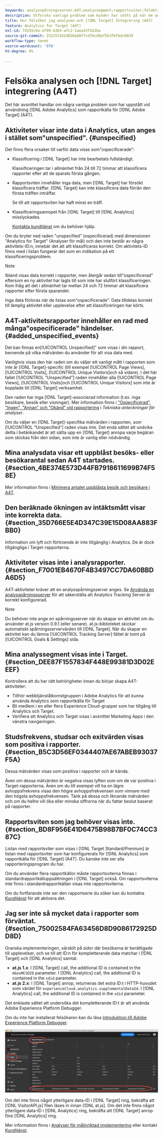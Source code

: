 ```yaml
---
keywords: analysspårningsserver;A4T;analyssegment;rapportsviter;felaktiga data;överblivna;gjorde;VisitorAPI.js;mboxMCSDID;phantom;ospecificerad
description: Utforska vanliga problem som kunder har stött på när de använder Analytics för [!DNL Target] (A4T).
title: Hur felsöker jag analysen och [!DNL Target] Integrering (A4T)
feature: Analytics for Target (A4T)
exl-id: 7d155cbe-e799-43b5-afc2-1aea43f432ba
source-git-commit: 152257a52d836a88ffcd76cd9af5b3fbfbdc0839
workflow-type: tm+mt
source-wordcount: '970'
ht-degree: 0%

---
```


# Felsöka analysen och [!DNL Target] integrering (A4T)

Det här avsnittet handlar om några vanliga problem som har uppstått vid användning [!DNL Adobe Analytics] som rapportkälla för [!DNL Adobe Target] (A4T).

## Aktiviteter visar inte data i Analytics, utan anges i stället som&quot;unspecified&quot;. {#unspecified}

Det finns flera orsaker till varför data visas som&quot;ospecificerade&quot;:

* Klassificering i [!DNL Target] har inte bearbetats fullständigt.

   Klassificeringen tar i allmänhet från 24 till 72 timmar att klassificera rapporter efter att de sparats första gången.

* Rapportsviten innehåller inga data, men [!DNL Target] har försökt klassificera träffar. [!DNL Target] kan inte klassificera data förrän den första träffen inträffar.

   Se till att rapportsviten har haft minst en träff.

* Klassificeringsanropet från [!DNL Target] till [!DNL Analytics] misslyckades.

   [Kontakta kundtjänst](/help/main/cmp-resources-and-contact-information.md#reference_ACA3391A00EF467B87930A450050077C) om du behöver hjälp.

Om du bryter ned raden &quot;unspecified&quot; (ospecificerad) med dimensionen &quot;Analytics for Target&quot; (Analyser för mål) och den inte består av några aktivitets-ID:n, innebär det att allt klassificeras korrekt. Om aktivitets-ID finns med i listan fungerar det som en indikation på ett klassificeringsproblem.

>[!NOTE]
>
>Ibland visas data korrekt i rapporter, men återgår sedan till&quot;ospecificerad&quot; eftersom en ny aktivitet har lagts till som inte har slutfört klassificeringen. Kom ihåg att det i allmänhet tar mellan 24 och 72 timmar att klassificera rapporter efter första sparandet.
>
>Inga data förloras när de listas som&quot;ospecificerade&quot;. Data tilldelas korrekt till lämplig aktivitet eller upplevelse efter att klassificeringen har körts.

## A4T-aktivitetsrapporter innehåller en rad med många&quot;ospecificerade&quot; händelser. {#added_unspecified_events}

Det kan finnas en[!UICONTROL Unspecified]&quot; som visas i din rapport, beroende på vilka mätvärden du använder för att visa data med.

Vanligtvis visas den här raden om du väljer ett vanligt mått i rapporten som inte är [!DNL Target]-specific (till exempel [!UICONTROL Page Views], [!UICONTROL Visits], [!UICONTROL Unique Visitors]och så vidare). I det här fallet [!UICONTROL “Unspecified”] raden innehåller alla [!UICONTROL Page Views], [!UICONTROL Visits]och [!UICONTROL Unique Visitors] som inte är kopplade till [!DNL Target] verksamhet.

Den raden har inga [!DNL Target]-associerad information (t.ex. inga besökare, besök eller visningar). Mer information finns i [&quot;Ospecificerad&quot;, &quot;Ingen&quot;, &quot;Annan&quot; och &quot;Okänd&quot; vid rapportering](https://experienceleague.adobe.com/docs/analytics/technotes/unspecified.html?lang=en) i *Tekniska anteckningar för analyser*.

Om du väljer en [!DNL Target]-specifika mätvärden i rapporten, som [!UICONTROL “Unspecified”] raden visas inte. Det enda sättet att undvika detta i betänkandet är att sätta upp en [!DNL Target] anropa varje begäran som skickas från den sidan, som inte är vanlig eller nödvändig.

## Mina analysdata visar ett uppblåst besöks- eller besökarantal sedan A4T startades. {#section_4BE374E573D44FB7918611699B74F58E}

Mer information finns i [Minimera antalet uppblåsta besök och besökare i A4T](/help/main/c-integrating-target-with-mac/a4t/c-a4t-troubleshooting/minimizing-inflated-visit-and-visitor-counts-a4t.md#concept_A515C2DE126E44B6AD97754C2C6D5235).

## Den beräknade ökningen av intäktsmått visar inte korrekta data. {#section_35D766E5E4D347C39E15D08AA883FBB0}

Information om lyft och förtroende är inte tillgänglig i Analytics. De är dock tillgängliga i Target-rapporterna.

## Aktiviteter visas inte i analysrapporter. {#section_F7001EB4670F4B3497CC7DA60BBDA6D5}

A4T-aktiviteter kräver att en analysspårningsserver anges. Se [Använda en analysspårningsserver](/help/main/c-integrating-target-with-mac/a4t/analytics-tracking-server.md#task_72077BA7E93C4A65A715A18F32228823) för att säkerställa att Analytics Tracking Server är korrekt konfigurerad.

>[!NOTE]
>
>Du behöver inte ange en spårningsserver när du skapar en aktivitet om du använder at.js version 0.9.1 (eller senare). at.js-biblioteket skickar automatiskt spårningsservervärden till [!DNL Target]. När du skapar en aktivitet kan du lämna [!UICONTROL Tracking Server] fältet är tomt på [!UICONTROL Goals & Settings] sida.

## Mina analyssegment visas inte i Target. {#section_DEE87F1557834F448E99381D3D02EEEF}

Kontrollera att du har rätt behörigheter innan du börjar skapa A4T-aktiviteter:

* Tillhör webbtjänståtkomstgruppen i Adobe Analytics för att kunna använda Analytics som rapportkälla för Target
* Bli medlem i en eller flera Experience Cloud-grupper som har tillgång till Analytics och Target.
* Verifiera att Analytics och Target visas i avsnittet Marketing Apps i den vänstra navigeringen.

## Studsfrekvens, studsar och exitvärden visas som positiva i rapporter. {#section_B5C3D56EF0344407AE67ABEB93037F5A}

Dessa mätvärden visas som positiva i rapporter och är kända.

Även om dessa mätvärden är negativa visas lyften som om de var positiva i Target-rapporterna. Även om du till exempel vill ha en lägre avhoppsfrekvens visas den högre avhoppsfrekvensen som vinnare med den högsta avhoppsfrekvensen. Tänk på dessa och liknande mätvärden och om du hellre vill öka eller minska siffrorna när du fattar beslut baserat på rapporter.

## Rapportsviten som jag behöver visas inte. {#section_BD8F956E41D6475B98B7BF0C74CC387C}

Listan med rapportsviter som visas i [!DNL Target Standard/Premium] är listan med rapportsviter som har konfigurerats för [!DNL Analytics] som rapportkälla för [!DNL Target] (A4T). Du kanske inte ser alla rapporteringsprogram du har.

Om du använder flera rapportkällor måste rapportsviterna finnas i standardrapportkälluppsättningen i [!DNL Target] också. Om rapportsviterna inte finns i standardrapportkällan visas inte rapportsviterna.

Om du fortfarande inte ser den rapportserie du söker kan du kontakta [Kundtjänst](/help/main/cmp-resources-and-contact-information.md#reference_ACA3391A00EF467B87930A450050077C) för att aktivera det.

## Jag ser inte så mycket data i rapporter som förväntat. {#section_75002584FA63456D8D9086172925DD8D}

Granska implementeringen, särskilt på sidor där besökarna är berättigade till upplevelser, och se till att ID:n för kompletterande data matchar i [!DNL Target] och [!DNL Analytics] samtal.

* **at.js 1.x**: I [!DNL Target] call, the additional ID is contained in the `mboxMCSDID` parameter. I [!DNL Analytics] call, the additional ID is contained in the `sdid` parameter.
* **at.js 2.x**: I [!DNL Target] anrop, returneras det extra ID:t i HTTP-huvudet som värdet för `experienceCloud.analytics.supplementalDataId`. I [!DNL Analytics] call, the additional ID is contained in the `sdid` parameter.

Det enklaste sättet att undersöka det kompletterande ID:t är att använda Adobe Experience Platform Debugger.

Om du inte har installerat felsökaren kan du läsa [Introduktion till Adobe Experience Platform Debugger](https://experienceleague.adobe.com/docs/platform-learn/tutorials/data-ingestion/web-sdk/introduction-to-the-experience-platform-debugger.html).

![Felsökning](/help/main/c-integrating-target-with-mac/a4t/assets/debugger.png)

Om det inte finns något ytterligare data-ID i [!DNL Target] ring, bekräfta att [!DNL VisitorAPI.js] filen läses in innan [!DNL at.js]. Om det inte finns något ytterligare data-ID i [!DNL Analytics] ring, bekräfta att [!DNL Target] anrop före [!DNL Analytics] ring.

Mer information finns i [Analyser för målinriktad implementering](/help/main/c-integrating-target-with-mac/a4t/a4timplementation.md#concept_CE78750AC2A4487D8ACD9369B3EAC85A) eller kontakt [Kundtjänst](/help/main/cmp-resources-and-contact-information.md#reference_ACA3391A00EF467B87930A450050077C).
